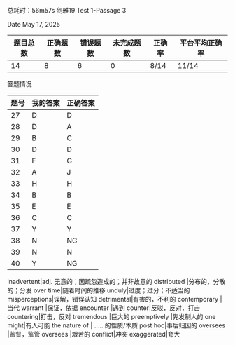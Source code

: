 总耗时：56m57s
剑雅19 Test 1-Passage 3

Date May 17, 2025

|题目总数|正确题数|错误题数|未完成题数|正确率|平台平均正确率|
|---|---|---|---|---|---|
|14|8|6|0|8/14|11/14|

答题情况

|题号|我的答案|正确答案|
|---|---|---|
|27|D|D|
|28|D|A|
|29|B|C|
|30|D|D|
|31|F|G|
|32|A|J|
|33|H|H|
|34|B|B|
|35|E|E|
|36|C|C|
|37|Y|Y|
|38|N|NG|
|39|N|N|
|40|Y|NG|


inadvertent|adj. 无意的；因疏忽造成的；并非故意的
distributed |分布的，分散的；分发
over time|随着时间的推移
unduly|过度；过分；不适当的
misperceptions|误解，错误认知
detrimental|有害的，不利的
contemporary |当代
warrant |保证，依据
encounter |遇到
counter|反驳，反对，打击
countering|打击，反对
tremendous |巨大的
preemptively |先发制人的
one might|有人可能
the nature of | ……的性质/本质
post hoc|事后归因的
oversees |监督，监管
oversees |艰苦的
conflict|冲突
exaggerated|夸大
